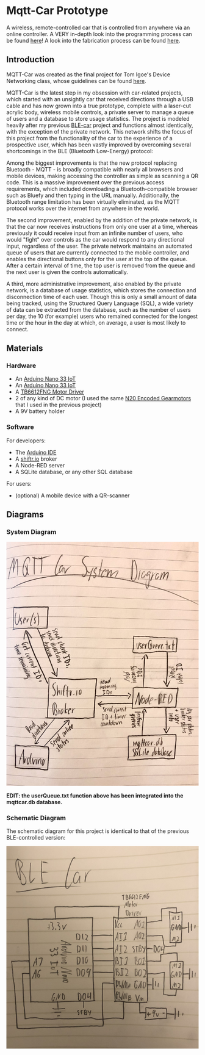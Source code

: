# Mqtt-Car Prototype
A wireless, remote-controlled car that is controlled from anywhere via an online controller. 
A VERY in-depth look into the programming process can be found [here](https://wp.nyu.edu/yonatanrozin/mqtt-car/)!
A look into the fabrication process can be found [here](https://wp.nyu.edu/yonatanrozin/fabricating-a-toy-car/).

## Introduction

MQTT-Car was created as the final project for Tom Igoe's Device Networking class, whose guidelines can be found [here](https://itp.nyu.edu/classes/connected-devices/syllabus-spring-2021/assignments-spring-2021/#Device-to-Network_Communication).

MQTT-Car is the latest step in my obsession with car-related projects, which started with an unsightly car that received directions through a USB cable and has now grown into a true prototype, complete with a laser-cut acrylic body, wireless mobile controls, a private server to manage a queue of users and a database to store usage statistics. The project is modeled heavily after my previous [BLE-car](https://github.com/yonatanrozin/BLE-Car) project and functions almost identically, with the exception of the private network. This network shifts the focus of this project from the functionality of the car to the experience of a prospective user, which has been vastly improved by overcoming several shortcomings in the BLE (Bluetooth Low-Energy) protocol:

Among the biggest improvements is that the new protocol replacing Bluetooth - MQTT - is broadly compatible with nearly all browsers and mobile devices, making accessing the controller as simple as scanning a QR code. This is a massive improvement over the previous access requirements, which included downloading a Bluetooth-compatible browser such as Bluefy and then typing in the URL manually. Additionally, the Bluetooth range limitation has been virtually eliminated, as the MQTT protocol works over the internet from anywhere in the world.

The second improvement, enabled by the addition of the private network, is that the car now receives instructions from only one user at a time, whereas previously it could receive input from an infinite number of users, who would "fight" over controls as the car would respond to any directional input, regardless of the user. The private network maintains an automated queue of users that are currently connected to the mobile controller, and enables the directional buttons only for the user at the top of the queue. After a certain interval of time, the top user is removed from the queue and the next user is given the controls automatically.

A third, more administrative improvement, also enabled by the private network, is a database of usage statistics, which stores the connection and disconnection time of each user. Though this is only a small amount of data being tracked, using the Structured Query Language (SQL), a wide variety of data can be extracted from the database, such as the number of users per day, the 10 (for example) users who remained connected for the longest time or the hour in the day at which, on average, a user is most likely to connect.

## Materials

### Hardware
- An [Arduino Nano 33 IoT](https://store.arduino.cc/usa/nano-33-iot) 
- An [Arduino Nano 33 IoT](https://store.arduino.cc/usa/nano-33-iot) 
- A [TB6612FNG Motor Driver](https://www.digikey.com/catalog/en/partgroup/sparkfun-motor-driver-dual-tb6612fng/77350?utm_adgroup=General&utm_source=google&utm_medium=cpc&utm_campaign=Dynamic%20Search_EN_RLSA_Cart&utm_term=&utm_content=General&gclid=CjwKCAjw6fCCBhBNEiwAem5SOxlKTUwhOICaOWppYjjd_7NRXeuuupc6Qg5i4EwhrP_Fxs8bAraEchoCxeYQAvD_BwE)
- 2 of any kind of DC motor (I used the same [N20 Encoded Gearmotors](https://www.adafruit.com/product/4641) that I used in the previous project)
- A 9V battery holder

### Software

For developers:
- The [Arduino IDE](https://www.arduino.cc/en/software)
- A [shiftr.io](shiftr.io) broker
- A Node-RED server
- A SQLite database, or any other SQL database

For users:
- (optional) A mobile device with a QR-scanner

## Diagrams

### System Diagram

![A system diagram of user(s), an Arduino and Node-RED communicating through a central Shiftr.io broker. Node-RED additionally communicates with userQueue.txt and an mqttcar.db SQLite database](https://github.com/yonatanrozin/Mqtt-Car/blob/main/MQTT%20Car%20System%20Diagram.jpg)

**EDIT: the userQueue.txt function above has been integrated into the mqttcar.db database.**

### Schematic Diagram

The schematic diagram for this project is identical to that of the previous BLE-controlled version:

![A schematic diagram of 2 DC motors wired to an Arduino Nano 33 IoT through a TB6612FNG motor driver and a 9V battery](https://github.com/yonatanrozin/Mqtt-Car/blob/main/BLE%20Car%20Schematic.jpg)
